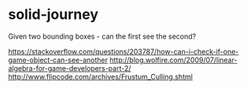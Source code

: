 # solid-journey
Given two bounding boxes - can the first see the second?

https://stackoverflow.com/questions/203787/how-can-i-check-if-one-game-object-can-see-another
http://blog.wolfire.com/2009/07/linear-algebra-for-game-developers-part-2/
http://www.flipcode.com/archives/Frustum_Culling.shtml
